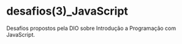 # desafios(3)_JavaScript

Desafios propostos pela DIO sobre Introdução a Programação com JavaScript.

